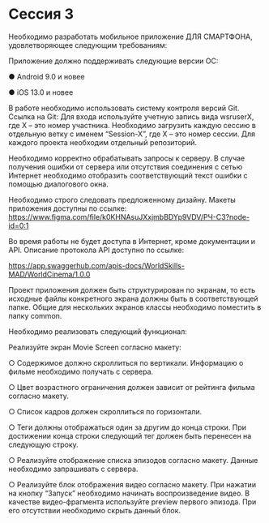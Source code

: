# Сессия 3

Необходимо разработать мобильное приложение ДЛЯ СМАРТФОНА, удовлетворяющее следующим требованиям:

Приложение должно поддерживать следующие версии ОС:

● Android 9.0 и новее

● iOS 13.0 и новее

В работе необходимо использовать систему контроля версий Git. Ссылка на Git: Для входа используйте учетную запись вида wsruserX, где X – это номер участника. Необходимо загрузить каждую сессию в отдельную ветку с именем “Session-X”, где Х – это номер сессии. Для каждого проекта необходим отдельный репозиторий.

Необходимо корректно обрабатывать запросы к серверу. В случае получения ошибки от сервера или отсутствия соединения с сетью Интернет необходимо отобразить соответствующий текст ошибки с помощью диалогового окна.

Необходимо строго следовать предложенному дизайну. Макеты приложения доступны по ссылке: https://www.figma.com/file/k0KHNAsuJXxjmbBDYp9VDV/РЧ-С3?node-id=0:1

Во время работы не будет доступа в Интернет, кроме документации и API. Описание протокола API доступно по ссылке:

https://app.swaggerhub.com/apis-docs/WorldSkills-MAD/WorldCinema/1.0.0

Проект приложения должен быть структурирован по экранам, то есть исходные файлы конкретного экрана должны быть в соответствующей папке. Общие для нескольких экранов классы необходимо поместить в папку common.

Необходимо реализовать следующий функционал:

Реализуйте экран Movie Screen согласно макету:

○ Содержимое должно скроллиться по вертикали. Информацию о фильме необходимо получать с сервера.

○ Цвет возрастного ограничения должен зависит от рейтинга фильма согласно макету.

○ Список кадров должен скроллиться по горизонтали.

○ Теги должны отображаться один за другим до конца строки. При достижении конца строки следующий тег должен быть перенесен на следующую строку.

○ Реализуйте отображение списка эпизодов согласно макету. Данные необходимо запрашивать с сервера.

○ Реализуйте блок отображения видео согласно макету. При нажатии на кнопку “Запуск” необходимо начинать воспроизведение видео. В качестве видео-фрагмента используйте preview первого эпизода. При его отсутствии необходимо скрыть данный блок.
